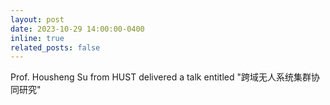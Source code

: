 ```yaml
---
layout: post
date: 2023-10-29 14:00:00-0400
inline: true
related_posts: false
---
```


Prof. Housheng Su from HUST delivered a talk entitled "跨域无人系统集群协同研究"
